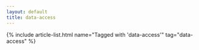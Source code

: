 ```yaml
---
layout: default
title: data-access
---
```


{% include article-list.html name="Tagged with 'data-access'" tag="data-access" %}
